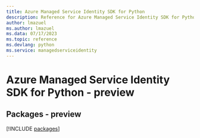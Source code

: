 ```yaml
---
title: Azure Managed Service Identity SDK for Python
description: Reference for Azure Managed Service Identity SDK for Python
author: lmazuel
ms.author: lmazuel
ms.data: 07/17/2023
ms.topic: reference
ms.devlang: python
ms.service: managedserviceidentity
---
```

# Azure Managed Service Identity SDK for Python - preview
## Packages - preview
[!INCLUDE [packages](managed-service-identity-index.md)]
